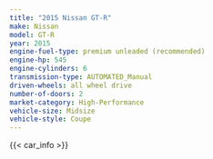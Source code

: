 ```yaml
---
title: "2015 Nissan GT-R"
make: Nissan
model: GT-R
year: 2015
engine-fuel-type: premium unleaded (recommended)
engine-hp: 545
engine-cylinders: 6
transmission-type: AUTOMATED_Manual
driven-wheels: all wheel drive
number-of-doors: 2
market-category: High-Performance
vehicle-size: Midsize
vehicle-style: Coupe
---
```


{{< car_info >}}
